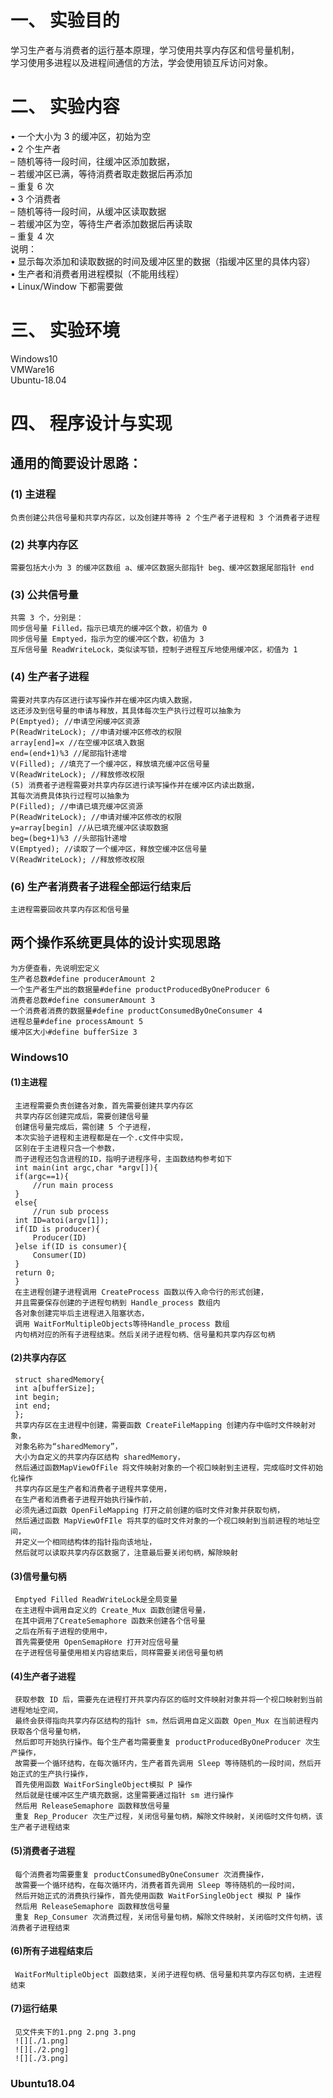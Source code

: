 # 一、 实验目的
学习生产者与消费者的运行基本原理，学习使用共享内存区和信号量机制，\
学习使用多进程以及进程间通信的方法，学会使用锁互斥访问对象。
# 二、 实验内容
• 一个大小为 3 的缓冲区，初始为空\
• 2 个生产者\
– 随机等待一段时间，往缓冲区添加数据，\
– 若缓冲区已满，等待消费者取走数据后再添加\
– 重复 6 次\
• 3 个消费者\
– 随机等待一段时间，从缓冲区读取数据\
– 若缓冲区为空，等待生产者添加数据后再读取\
– 重复 4 次\
说明：\
• 显示每次添加和读取数据的时间及缓冲区里的数据（指缓冲区里的具体内容）\
• 生产者和消费者用进程模拟（不能用线程）\
• Linux/Window 下都需要做
# 三、 实验环境
Windows10\
VMWare16\
Ubuntu-18.04
# 四、 程序设计与实现
## 通用的简要设计思路：
### (1) 主进程
    负责创建公共信号量和共享内存区，以及创建并等待 2 个生产者子进程和 3 个消费者子进程
### (2) 共享内存区
    需要包括大小为 3 的缓冲区数组 a、缓冲区数据头部指针 beg、缓冲区数据尾部指针 end
### (3) 公共信号量
    共需 3 个，分别是：
    同步信号量 Filled，指示已填充的缓冲区个数，初值为 0
    同步信号量 Emptyed，指示为空的缓冲区个数，初值为 3
    互斥信号量 ReadWriteLock，类似读写锁，控制子进程互斥地使用缓冲区，初值为 1
### (4) 生产者子进程
    需要对共享内存区进行读写操作并在缓冲区内填入数据，
    这还涉及到信号量的申请与释放，其具体每次生产执行过程可以抽象为
    P(Emptyed); //申请空闲缓冲区资源
    P(ReadWriteLock); //申请对缓冲区修改的权限
    array[end]=x //在空缓冲区填入数据
    end=(end+1)%3 //尾部指针递增
    V(Filled); //填充了一个缓冲区，释放填充缓冲区信号量
    V(ReadWriteLock); //释放修改权限
    (5) 消费者子进程需要对共享内存区进行读写操作并在缓冲区内读出数据，
    其每次消费具体执行过程可以抽象为
    P(Filled); //申请已填充缓冲区资源
    P(ReadWriteLock); //申请对缓冲区修改的权限
    y=array[begin] //从已填充缓冲区读取数据
    beg=(beg+1)%3 //头部指针递增
    V(Emptyed); //读取了一个缓冲区，释放空缓冲区信号量
    V(ReadWriteLock); //释放修改权限
### (6) 生产者消费者子进程全部运行结束后
    主进程需要回收共享内存区和信号量
## 两个操作系统更具体的设计实现思路
    为方便查看，先说明宏定义
    生产者总数#define producerAmount 2  
    一个生产者生产出的数据量#define productProducedByOneProducer 6
    消费者总数#define consumerAmount 3
    一个消费者消费的数据量#define productConsumedByOneConsumer 4
    进程总量#define processAmount 5
    缓冲区大小#define bufferSize 3
### Windows10
#### (1)主进程
     主进程需要负责创建各对象，首先需要创建共享内存区
     共享内存区创建完成后，需要创建信号量
     创建信号量完成后，需创建 5 个子进程，
     本次实验子进程和主进程都是在一个.c文件中实现，
     区别在于主进程只含一个参数，
     而子进程还包含进程的ID，指明子进程序号，主函数结构参考如下
     int main(int argc,char *argv[]){
     if(argc==1){
         //run main process
     }
     else{
         //run sub process
     int ID=atoi(argv[1]);
     if(ID is producer){
         Producer(ID)
     }else if(ID is consumer){
         Consumer(ID)
     }
     return 0;
     }
     在主进程创建子进程调用 CreateProcess 函数以传入命令行的形式创建，
     并且需要保存创建的子进程句柄到 Handle_process 数组内
     各对象创建完毕后主进程进入阻塞状态，
     调用 WaitForMultipleObjects等待Handle_process 数组
     内句柄对应的所有子进程结束。然后关闭子进程句柄、信号量和共享内存区句柄
#### (2)共享内存区
     struct sharedMemory{
     int a[bufferSize];
     int begin;
     int end;
     };
     共享内存区在主进程中创建，需要函数 CreateFileMapping 创建内存中临时文件映射对象，
     对象名称为“sharedMemory”，
     大小为自定义的共享内存区结构 sharedMemory，
     然后通过函数MapViewOfFile 将文件映射对象的一个视口映射到主进程，完成临时文件初始化操作
     共享内存区是生产者和消费者子进程共享使用，
     在生产者和消费者子进程开始执行操作前，
     必须先通过函数 OpenFileMapping 打开之前创建的临时文件对象并获取句柄，
     然后通过函数 MapViewOfFIle 将共享的临时文件对象的一个视口映射到当前进程的地址空间，
     并定义一个相同结构体的指针指向该地址，
     然后就可以读取共享内存区数据了，注意最后要关闭句柄，解除映射
#### (3)信号量句柄
     Emptyed Filled ReadWriteLock是全局变量
     在主进程中调用自定义的 Create_Mux 函数创建信号量，
     在其中调用了CreateSemaphore 函数来创建各个信号量
     之后在所有子进程的使用中，
     首先需要使用 OpenSemapHore 打开对应信号量
     在子进程信号量使用相关内容结束后，同样需要关闭信号量句柄
#### (4)生产者子进程
     获取参数 ID 后，需要先在进程打开共享内存区的临时文件映射对象并将一个视口映射到当前进程地址空间，
     最终会获得指向共享内存区结构的指针 sm，然后调用自定义函数 Open_Mux 在当前进程内获取各个信号量句柄，
     然后即可开始执行操作。每个生产者均需要重复 productProducedByOneProducer 次生产操作，
     故需要一个循环结构，在每次循环内，生产者首先调用 Sleep 等待随机的一段时间，然后开始正式的生产执行操作，
     首先使用函数 WaitForSingleObject模拟 P 操作
     然后就是往缓冲区生产填充数据，这里需要通过指针 sm 进行操作
     然后用 ReleaseSemaphore 函数释放信号量
     重复 Rep_Producer 次生产过程，关闭信号量句柄，解除文件映射，关闭临时文件句柄，该生产者子进程结束
#### (5)消费者子进程
     每个消费者均需要重复 productConsumedByOneConsumer 次消费操作，
     故需要一个循环结构，在每次循环内，消费者首先调用 Sleep 等待随机的一段时间，
     然后开始正式的消费执行操作，首先使用函数 WaitForSingleObject 模拟 P 操作
     然后用 ReleaseSemaphore 函数释放信号量
     重复 Rep_Consumer 次消费过程，关闭信号量句柄，解除文件映射，关闭临时文件句柄，该消费者子进程结束
#### (6)所有子进程结束后
     WaitForMultipleObject 函数结束，关闭子进程句柄、信号量和共享内存区句柄，主进程结束
#### (7)运行结果
     见文件夹下的1.png 2.png 3.png
     ![][./1.png]
     ![][./2.png]
     ![][./3.png]
     


     
### Ubuntu18.04




